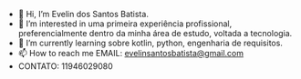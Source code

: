 - 👋 Hi, I’m Evelin dos Santos Batista.
- 👀 I’m interested in uma primeira experiência profissional, preferencialmente dentro da minha área de estudo,
voltada a tecnologia.
- 🌱 I’m currently learning sobre kotlin, python, engenharia de requisitos.
- 📫 How to reach me EMAIL: evelinsantosbatista@gmail.com
- CONTATO: 11946029080
  

<!---
evebatista/evebatista is a ✨ special ✨ repository because its `README.md` (this file) appears on your GitHub profile.
You can click the Preview link to take a look at your changes.
--->

